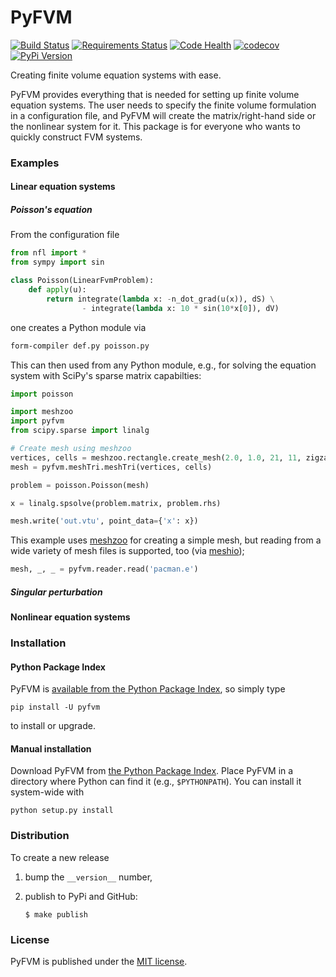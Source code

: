 # PyFVM

[![Build Status](https://travis-ci.org/nschloe/pyfvm.svg?branch=master)](https://travis-ci.org/nschloe/pyfvm)
[![Requirements Status](https://requires.io/github/nschloe/pyfvm/requirements.svg?branch=master)](https://requires.io/github/nschloe/pyfvm/requirements/?branch=master)
[![Code Health](https://landscape.io/github/nschloe/pyfvm/master/landscape.png)](https://landscape.io/github/nschloe/pyfvm/master)
[![codecov](https://codecov.io/gh/nschloe/pyfvm/branch/master/graph/badge.svg)](https://codecov.io/gh/nschloe/pyfvm)
[![PyPi Version](https://img.shields.io/pypi/v/pyfvm.svg)](https://pypi.python.org/pypi/pyfvm)

Creating finite volume equation systems with ease.

PyFVM provides everything that is needed for setting up finite volume equation
systems. The user needs to specify the finite volume formulation in a
configuration file, and PyFVM will create the matrix/right-hand side or the
nonlinear system for it. This package is for everyone who wants to quickly
construct FVM systems.

### Examples

#### Linear equation systems

##### Poisson's equation

From the configuration file
```python
from nfl import *
from sympy import sin

class Poisson(LinearFvmProblem):
    def apply(u):
        return integrate(lambda x: -n_dot_grad(u(x)), dS) \
                - integrate(lambda x: 10 * sin(10*x[0]), dV)
```
one creates a Python module via
```bash
form-compiler def.py poisson.py
```
This can then used from any Python module, e.g., for solving the equation
system with SciPy's sparse matrix capabilties:
```python
import poisson

import meshzoo
import pyfvm
from scipy.sparse import linalg

# Create mesh using meshzoo
vertices, cells = meshzoo.rectangle.create_mesh(2.0, 1.0, 21, 11, zigzag=True)
mesh = pyfvm.meshTri.meshTri(vertices, cells)

problem = poisson.Poisson(mesh)

x = linalg.spsolve(problem.matrix, problem.rhs)

mesh.write('out.vtu', point_data={'x': x})
```
This example uses [meshzoo](https://pypi.python.org/pypi/meshzoo) for creating
a simple mesh, but reading from a wide variety of mesh files is supported, too
(via [meshio](https://pypi.python.org/pypi/meshio));
```python
mesh, _, _ = pyfvm.reader.read('pacman.e')
```

##### Singular perturbation

#### Nonlinear equation systems

### Installation

#### Python Package Index

PyFVM is [available from the Python Package
Index](https://pypi.python.org/pypi/pyfvm/), so simply type
```
pip install -U pyfvm
```
to install or upgrade.

#### Manual installation

Download PyFVM from
[the Python Package Index](https://pypi.python.org/pypi/pyfvm/).
Place PyFVM in a directory where Python can find it (e.g.,
`$PYTHONPATH`).  You can install it system-wide with
```
python setup.py install
```

### Distribution

To create a new release

1. bump the `__version__` number,

2. publish to PyPi and GitHub:
    ```
    $ make publish
    ```

### License

PyFVM is published under the [MIT license](https://en.wikipedia.org/wiki/MIT_License).
